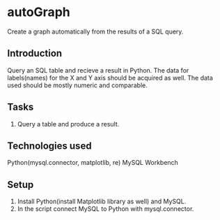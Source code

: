 # autoGraph
Create a graph automatically from the results of a SQL query.

## Introduction
Query an SQL table and recieve a result in Python. The data for labels(names) for the X and Y axis should be acquired as well.
The data used should be mostly numeric and comparable.

## Tasks
1. Query a table and produce a result.


## Technologies used
Python(mysql.connector, matplotlib, re)
MySQL Workbench

## Setup
1. Install Python(install Matplotlib library as well) and MySQL.
2. In the script connect MySQL to Python with mysql.connector.
